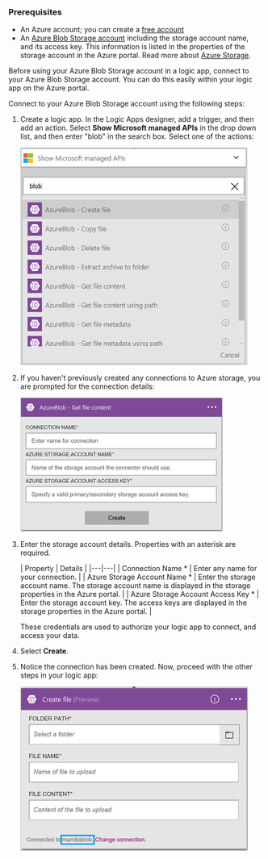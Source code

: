 ### Prerequisites
- An Azure account; you can create a [free account](https://azure.microsoft.com/free)
- An [Azure Blob Storage account](../articles/storage/storage-create-storage-account.md) including the storage account name, and its access key. This information is listed in the properties of the storage account in the Azure portal. Read more about [Azure Storage](../articles/storage/storage-introduction.md).

Before using your Azure Blob Storage account in a logic app, connect to your Azure Blob Storage account. You can do this easily within your logic app on the Azure  portal.  

Connect to your Azure Blob Storage account using the following steps:  

1. Create a logic app. In the Logic Apps designer, add a trigger, and then add an action. Select **Show Microsoft managed APIs** in the drop down list, and then enter "blob" in the search box. Select one of the actions:  

	![Azure Blob Storage connection creation step](./media/connectors-create-api-azureblobstorage/azureblobstorage-1.png)  

2. If you haven't previously created any connections to Azure storage, you are prompted for the connection details:   

	![Azure Blob Storage connection creation step](./media/connectors-create-api-azureblobstorage/connection-details.png)  

3. Enter the storage account details. Properties with an asterisk are required.

	| Property | Details |
|---|---|
| Connection Name * | Enter any name for your connection. |
| Azure Storage Account Name * | Enter the storage account name. The storage account name is displayed in the storage properties in the Azure portal. |
| Azure Storage Account Access Key * | Enter the storage account key. The access keys are displayed in the storage properties in the Azure portal. |

	These credentials are used to authorize your logic app to connect, and access your data. 

4. Select **Create**.

5. Notice the connection has been created. Now, proceed with the other steps in your logic app: 

	![Azure Blob Storage connection creation step](./media/connectors-create-api-azureblobstorage/azureblobstorage-3.png)  
